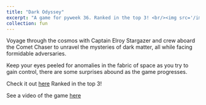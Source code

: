 ```yaml
---
title: "Dark Odyssey"
excerpt: "A game for pyweek 36. Ranked in the top 3! <br/><img src='/images/projectImages/dark_odyssey.png'>"
collection: fun
---
```


Voyage through the cosmos with Captain Elroy Stargazer and crew aboard the Comet Chaser to unravel the mysteries of dark matter, all while facing formidable adversaries.

Keep your eyes peeled for anomalies in the fabric of space as you try to gain control, there are some surprises abound as the game progresses.

Check it out [here](https://pyweek.org/e/py36/)
Ranked in the top 3!

See a video of the game [here](https://www.youtube.com/watch?v=E2hKCR4q7p8)